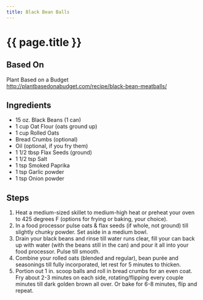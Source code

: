 ```yaml
---
title: Black Bean Balls
---
```


# {{ page.title }}

## Based On
Plant Based on a Budget
<br>
<http://plantbasedonabudget.com/recipe/black-bean-meatballs/>

## Ingredients
*   15 oz. Black Beans (1 can)
*   1 cup Oat Flour (oats ground up)
*   1 cup Rolled Oats
*   Bread Crumbs (optional)
*   Oil (optional, if you fry them)
*   1 1/2 tbsp Flax Seeds (ground)
*   1 1/2 tsp Salt
*   1 tsp Smoked Paprika
*   1 tsp Garlic powder
*   1 tsp Onion powder

## Steps
1.  Heat a medium-sized skillet to medium-high heat or preheat your oven to 425 degrees F (options for frying or baking, your choice).
2.  In a food processor pulse oats & flax seeds (if whole, not ground) till slightly chunky powder. Set aside in a medium bowl.
3.  Drain your black beans and rinse till water runs clear, fill your can back up with water (with the beans still in the can) and pour it all into your food processor. Pulse till smooth.
4.  Combine your rolled oats (blended and regular), bean purée and seasonings till fully incorporated, let rest for 5 minutes to thicken.
5.  Portion out 1 in. scoop balls and roll in bread crumbs for an even coat. Fry about 2-3 minutes on each side, rotating/flipping every couple minutes till dark golden brown all over. Or bake for 6-8 minutes, flip and repeat.
